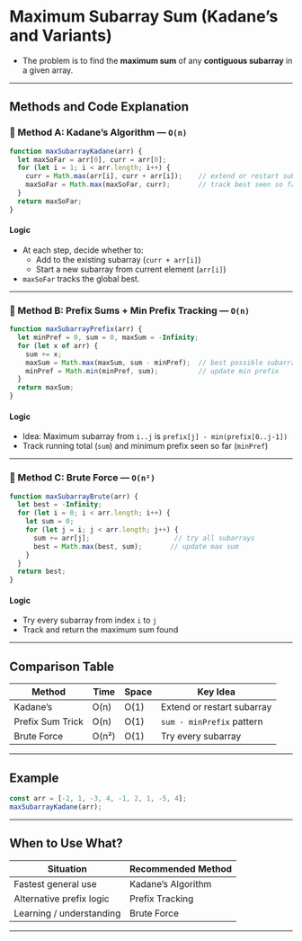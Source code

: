 #  Maximum Subarray Sum (Kadane’s and Variants)

- The problem is to find the **maximum sum** of any **contiguous subarray** in a given array.

---

##  Methods and Code Explanation

### 🔹 Method A: Kadane’s Algorithm — `O(n)`

```js
function maxSubarrayKadane(arr) {
  let maxSoFar = arr[0], curr = arr[0];
  for (let i = 1; i < arr.length; i++) {
    curr = Math.max(arr[i], curr + arr[i]);    // extend or restart subarray
    maxSoFar = Math.max(maxSoFar, curr);       // track best seen so far
  }
  return maxSoFar;
}
```

####  Logic
- At each step, decide whether to:
  - Add to the existing subarray (`curr + arr[i]`)
  - Start a new subarray from current element (`arr[i]`)
- `maxSoFar` tracks the global best.

---

### 🔹 Method B: Prefix Sums + Min Prefix Tracking — `O(n)`

```js
function maxSubarrayPrefix(arr) {
  let minPref = 0, sum = 0, maxSum = -Infinity;
  for (let x of arr) {
    sum += x;
    maxSum = Math.max(maxSum, sum - minPref);  // best possible subarray
    minPref = Math.min(minPref, sum);          // update min prefix
  }
  return maxSum;
}
```

####  Logic
- Idea: Maximum subarray from `i..j` is `prefix[j] - min(prefix[0..j-1])`
- Track running total (`sum`) and minimum prefix seen so far (`minPref`)

---

### 🔹 Method C: Brute Force — `O(n²)`

```js
function maxSubarrayBrute(arr) {
  let best = -Infinity;
  for (let i = 0; i < arr.length; i++) {
    let sum = 0;
    for (let j = i; j < arr.length; j++) {
      sum += arr[j];                     // try all subarrays
      best = Math.max(best, sum);       // update max sum
    }
  }
  return best;
}
```

####  Logic
- Try every subarray from index `i` to `j`
- Track and return the maximum sum found

---

##  Comparison Table

| Method             | Time    | Space | Key Idea                        |
|--------------------|---------|-------|----------------------------------|
| Kadane’s           | O(n)    | O(1)  | Extend or restart subarray       |
| Prefix Sum Trick   | O(n)    | O(1)  | `sum - minPrefix` pattern        |
| Brute Force        | O(n²)   | O(1)  | Try every subarray               |

---

##  Example

```js
const arr = [-2, 1, -3, 4, -1, 2, 1, -5, 4];
maxSubarrayKadane(arr);   
```

---

##  When to Use What?

| Situation                      | Recommended Method |
|-------------------------------|--------------------|
| Fastest general use           | Kadane’s Algorithm |
| Alternative prefix logic      | Prefix Tracking    |
| Learning / understanding      | Brute Force        |

---